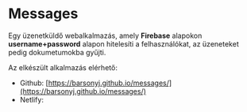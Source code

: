 # Messages

Egy üzenetküldő webalkalmazás, amely **Firebase** alapokon **username+password** alapon hitelesíti a felhasználókat, az üzeneteket pedig dokumetumokba gyűjti.

Az elkészült alkalmazás elérhető:

- Github: [https://barsonyj.github.io/messages/](https://barsonyj.github.io/messages/)
- Netlify:
